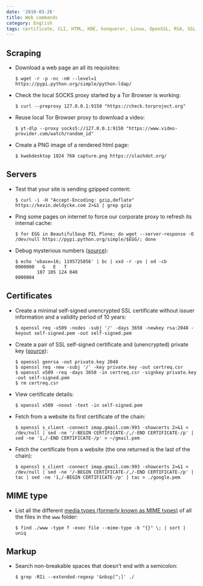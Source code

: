 ```yaml
---
date: '2010-03-26'
title: Web commands
category: English
tags: certificate, CLI, HTML, KDE, konqueror, Linux, OpenSSL, RSA, SSL, wget, x509, Regular expression, MIME type, Media Type, proxy, SOCKS, Tor, curl, yt-dlp
---
```


## Scraping

- Download a web page an all its requisites:

  ```shell-session
  $ wget -r -p -nc -nH --level=1 https://pypi.python.org/simple/python-ldap/
  ```

- Check the local SOCKS proxy started by a Tor Browser is working:

  ```shell-session
  $ curl --preproxy 127.0.0.1:9150 "https://check.torproject.org"
  ```

- Reuse local Tor Browser proxy to download a video:

  ```shell-session
  $ yt-dlp --proxy socks5://127.0.0.1:9150 "https://www.video-provider.com/watch/random_id"
  ```

- Create a PNG image of a rendered html page:

  ```shell-session
  $ kwebdesktop 1024 768 capture.png https://slashdot.org/
  ```

## Servers

- Test that your site is sending gzipped content:

  ```shell-session
  $ curl -i -H "Accept-Encoding: gzip,deflate" https://kevin.deldycke.com 2>&1 | grep gzip
  ```

- Ping some pages on internet to force our corporate proxy to refresh its internal cache:

  ```shell-session
  $ for EGG in BeautifulSoup PIL Plone; do wget --server-response -O /dev/null https://pypi.python.org/simple/$EGG/; done
  ```

- Debug mysterious numbers ([source](https://news.ycombinator.com/item?id=22037088)):

  ```shell-session
  $ echo 'obase=16; 1195725856' | bc | xxd -r -ps | od -cb
  0000000   G   E   T
          107 105 124 040
  0000004
  ```

## Certificates

- Create a minimal self-signed unencrypted SSL certificate without issuer information and a validity period of 10 years:

  ```shell-session
  $ openssl req -x509 -nodes -subj '/' -days 3650 -newkey rsa:2048 -keyout self-signed.pem -out self-signed.pem
  ```

- Create a pair of SSL self-signed certificate and (unencrypted) private key ([source](https://devsec.org/info/ssl-cert.html)):

  ```shell-session
  $ openssl genrsa -out private.key 2048
  $ openssl req -new -subj '/' -key private.key -out certreq.csr
  $ openssl x509 -req -days 3650 -in certreq.csr -signkey private.key -out self-signed.pem
  $ rm certreq.csr
  ```

- View certificate details:

  ```shell-session
  $ openssl x509 -noout -text -in self-signed.pem
  ```

- Fetch from a website its first certificate of the chain:

  ```shell-session
  $ openssl s_client -connect imap.gmail.com:993 -showcerts 2>&1 < /dev/null | sed -ne '/-BEGIN CERTIFICATE-/,/-END CERTIFICATE-/p' | sed -ne '1,/-END CERTIFICATE-/p' > ~/gmail.pem
  ```

- Fetch the certificate from a website (the one returned is the last of the chain):

  ```shell-session
  $ openssl s_client -connect imap.gmail.com:993 -showcerts 2>&1 < /dev/null | sed -ne '/-BEGIN CERTIFICATE-/,/-END CERTIFICATE-/p' | tac | sed -ne '1,/-BEGIN CERTIFICATE-/p' | tac > ./google.pem
  ```

## MIME type

- List all the different [media types (formerly known as MIME types)](https://www.iana.org/assignments/media-types/media-types.xhtml) of all the files in the `www` folder:

  ```shell-session
  $ find ./www -type f -exec file --mime-type -b "{}" \; | sort | uniq
  ```

## Markup

- Search non-breakable spaces that doesn't end with a semicolon:

  ```shell-session
  $ grep -RIi --extended-regexp '&nbsp[^;]' ./
  ```

